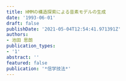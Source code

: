 ```yaml
---
title: HMMの構造探索による音素モデルの生成
date: '1993-06-01'
draft: false
publishDate: '2021-05-04T12:54:41.971391Z'
authors:
- 池田 思朗
publication_types:
- '1'
abstract: ''
featured: false
publication: '*信学技法*'
---
```

